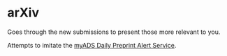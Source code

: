 arXiv
=====

Goes through the new submissions to present those more relevant to you.

Attempts to imitate the [myADS Daily Preprint Alert Service](http://adsabs.harvard.edu/myADS/myads_help.html).
